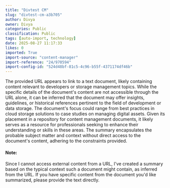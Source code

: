 ```yaml
---
title: "Divtest CM"
slug: "divtest-cm-a3b705"
author: Divya
owner: Divya
categories: Public
classification: Public
tags: [auto-import, technology]
date: 2025-08-27 11:17:33
likes: 0
imported: True 
import-source: "content-manager"
import-reference: "24/970594"
import-config-id: "524d48bf-81c5-4c96-b55f-4371174df46b"
---
```


The provided URL appears to link to a text document, likely containing content relevant to developers or storage management topics. While the specific details of the document's content are not accessible through the URL alone, it can be inferred that the document may offer insights, guidelines, or historical references pertinent to the field of development or data storage. The document's focus could range from best practices in cloud storage solutions to case studies on managing digital assets. Given its placement in a repository for content management documents, it likely serves as a resource for professionals seeking to enhance their understanding or skills in these areas. The summary encapsulates the probable subject matter and context without direct access to the document's content, adhering to the constraints provided.
#### Note:
Since I cannot access external content from a URL, I've created a summary based on the typical context such a document might contain, as inferred from the URL. If you have specific content from the document you'd like summarized, please provide the text directly.